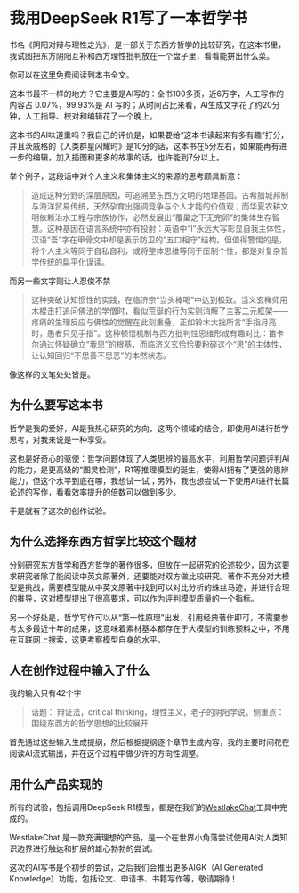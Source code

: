 # 我用DeepSeek R1写了一本哲学书

书名《阴阳对辩与理性之光》，是一部关于东西方哲学的比较研究，在这本书里，我试图把东方阴阳互补和西方理性批判放在一个盘子里，看看能拼出什么菜。

你可以在[这里](https://github.com/huichen/deepseek-r1-philosophy-book/blob/main/%E9%98%B4%E9%98%B3%E5%AF%B9%E8%BE%A9%E4%B8%8E%E7%90%86%E6%80%A7%E4%B9%8B%E5%85%89v1.pdf)免费阅读到本书全文。

这本书最不一样的地方？它主要是AI写的：全书100多页，近6万字，人工写作的内容占 0.07%，99.93%是 AI 写的；从时间占比来看，AI生成文字花了约20分钟，人工指导、校对和编辑花了一个晚上。

这本书的AI味道重吗？我自己的评价是，如果要给“这本书读起来有多有趣”打分，并且茨威格的《人类群星闪耀时》是10分的话，这本书在5分左右，如果能再有进一步的编辑，加入插图和更多的故事的话，也许能到7分以上。

举个例子，这段话中对个人主义和集体主义的来源的思考颇具新意：

>造成这种分野的深层原因，可追溯至东西方文明的地理基因。古希腊城邦制与海洋贸易传统，天然孕育出强调竞争与个人才能的价值观；而华夏农耕文明依赖治水工程与宗族协作，必然发展出“覆巢之下无完卵”的集体生存智慧。这种基因在语言系统中亦有投射：英语中“I”永远大写彰显自我主体性，汉语“吾”字在甲骨文中却是表示防卫的“五口相守”结构。但值得警惕的是，将个人主义等同于自私自利，或将整体思维等同于压制个性，都是对复杂哲学传统的扁平化误读。

而另一些文字则让人忍俊不禁

>这种突破认知惯性的实践，在临济宗“当头棒喝”中达到极致。当义玄禅师用木棍击打追问佛法的学僧时，看似荒诞的行为实则消解了主客二元框架——疼痛的生理反应与佛性的觉醒在此刻重叠，正如铃木大拙所言“手指月亮时，愚者只见手指”。这种顿悟机制与西方批判性思维形成有趣对比：笛卡尔通过怀疑确立“我思”的根基，而临济义玄恰恰要粉碎这个“思”的主体性，让认知回归“不思善不思恶”的本然状态。

像这样的文笔处处皆是。

## 为什么要写这本书

哲学是我的爱好，AI是我热心研究的方向，这两个领域的结合，即使用AI进行哲学思考，对我来说是一种享受。

这也是好奇心的驱使：哲学问题体现了人类思辨的最高水平，利用哲学问题评判AI的能力，是更高级的“图灵检测”，R1等推理模型的诞生，使得AI拥有了更强的思辨能力，但这个水平到底在哪，我想试一试；另外，我也想尝试一下使用AI进行长篇论述的写作，看看效率提升的倍数可以做到多少。

于是就有了这次的创作试验。

## 为什么选择东西方哲学比较这个题材

分别研究东方哲学和西方哲学的著作很多，但放在一起研究的论述较少，因为这要求研究者除了能阅读中英文原著外，还要能对双方做比较研究。著作不充分对大模型是挑战，需要模型能从中英文原著中找到可以对比分析的蛛丝马迹，并进行合理的推导，这对模型提出了很高要求，可以作为评判模型质量的一个指标。

另一个好处是，哲学写作可以从“第一性原理”出发，引用经典著作即可，不需要参考太多最近十年的成果，这意味着素材基本都存在于大模型的训练预料之中，不用在互联网上搜索，这更考察模型自身的水平。

## 人在创作过程中输入了什么

我的输入只有42个字

>话题： 辩证法，critical thinking，理性主义，老子的阴阳学说。侧重点：围绕东西方的哲学思想的比较展开 

首先通过这些输入生成提纲，然后根据提纲逐个章节生成内容，我的主要时间花在阅读AI流式输出，并在这个过程中做少许的方向性调整。

## 用什么产品实现的

所有的试验，包括调用DeepSeek R1模型，都是在我们的[WestlakeChat](https://www.westlakechat.com)工具中完成的。

WestlakeChat 是一款充满理想的产品，是一个在世界小角落尝试使用AI对人类知识边界进行触达和扩展的雄心勃勃的尝试。

这次的AI写书是个初步的尝试，之后我们会推出更多AIGK（AI Generated Knowledge）功能，包括论文、申请书、书籍写作等，敬请期待！

